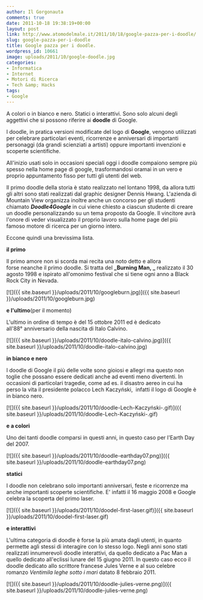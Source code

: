 ```yaml
---
author: Il Gorgonauta
comments: true
date: 2011-10-18 19:38:19+00:00
layout: post
link: http://www.atomodelmale.it/2011/10/18/google-pazza-per-i-doodle/
slug: google-pazza-per-i-doodle
title: Google pazza per i doodle.
wordpress_id: 10661
image: uploads/2011/10/google-doodle.jpg
categories:
- Informatica
- Internet
- Motori di Ricerca
- Tech &amp; Hacks
tags:
- Google
---
```



A colori o in bianco e nero. Statici o interattivi. Sono solo alcuni degli aggettivi che si possono riferire ai **doodle** di Google.

I doodle, in pratica versioni modificate del logo di **Google**, vengono utilizzati per celebrare particolari eventi, ricorrenze e anniversari di importanti personaggi (da grandi scienziati a artisti) oppure importanti invenzioni e scoperte scientifiche.

All'inizio usati solo in occasioni speciali oggi i doodle compaiono sempre più spesso nella home page di google, trasformandosi oramai in un vero e proprio appuntamento fisso per tutti gli utenti del web.

Il primo doodle della storia è stato realizzato nel lontano 1998, da allora tutti gli altri sono stati realizzati dal graphic designer Dennis Hwang. L'azienda di Mountain View organizza inoltre anche un concorso per gli studenti chiamato **_Doodle4Google_** in cui viene chiesto a ciascun studente di creare un doodle personalizzando su un tema proposto da Google. Il vincitore avrà l'onore di veder visualizzato il proprio lavoro sulla home page del più famoso motore di ricerca per un giorno intero.

Eccone quindi una brevissima lista.

**il primo**

Il primo amore non si scorda mai recita una noto detto e allora forse neanche il primo doodle. Si tratta del **_Burning Man, _** realizzato il 30 agosto 1998 e ispirato all'omonimo festival che si tiene ogni anno a Black Rock City in Nevada.

[![]({{ site.baseurl }}/uploads/2011/10/googleburn.jpg)]({{ site.baseurl }}/uploads/2011/10/googleburn.jpg)

**e l'ultimo**(per il momento)

L'ultimo in ordine di tempo è del 15 ottobre 2011 ed è dedicato all'88° anniversario della nascita di Italo Calvino.

[![]({{ site.baseurl }}/uploads/2011/10/doodle-italo-calvino.jpg)]({{ site.baseurl }}/uploads/2011/10/doodle-italo-calvino.jpg)

**in bianco e nero**

I doodle di Google il più delle volte sono gioiosi e allegri ma questo non toglie che possano essere dedicati anche ad eventi meno divertenti. In occasioni di particolari tragedie, come ad es. il disastro aereo in cui ha perso la vita il presidente polacco Lech Kaczyński,  infatti il logo di Google è in bianco nero.

[![]({{ site.baseurl }}/uploads/2011/10/doodle-Lech-Kaczyński-.gif)]({{ site.baseurl }}/uploads/2011/10/doodle-Lech-Kaczyński-.gif)

**e a colori**

Uno dei tanti doodle comparsi in questi anni, in questo caso per l'Earth Day del 2007.

[![]({{ site.baseurl }}/uploads/2011/10/doodle-earthday07.png)]({{ site.baseurl }}/uploads/2011/10/doodle-earthday07.png)

**statici**

I doodle non celebrano solo importanti anniversari, feste e ricorrenze ma anche importanti scoperte scientifiche. E' infatti il 16 maggio 2008 e Google celebra la scoperta del primo laser.

[![]({{ site.baseurl }}/uploads/2011/10/doodel-first-laser.gif)]({{ site.baseurl }}/uploads/2011/10/doodel-first-laser.gif)

**e interattivi**

L'ultima categoria di doodle è forse la più amata dagli utenti, in quanto permette agli stessi di interagire con lo stesso logo. Negli anni sono stati realizzati innumerevoli doodle interattivi, da quello dedicato a Pac Man a quello dedicato all'eclissi lunare del 15 giugno 2011. In questo caso ecco il doodle dedicato allo scrittore francese Jules Verne e al suo celebre romanzo _Ventimila leghe sotto i mari_ datato 8 febbraio 2011.

[![]({{ site.baseurl }}/uploads/2011/10/doodle-julies-verne.png)]({{ site.baseurl }}/uploads/2011/10/doodle-julies-verne.png)
